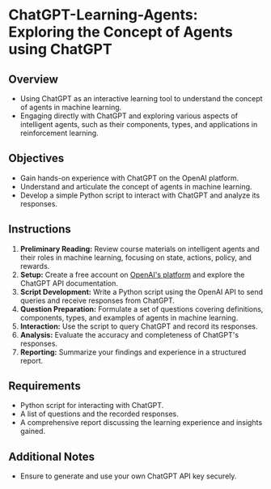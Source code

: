# ChatGPT-Learning-Agents: Exploring the Concept of Agents using ChatGPT

## Overview

- Using ChatGPT as an interactive learning tool to understand the concept of agents in machine learning. 
- Engaging directly with ChatGPT and exploring various aspects of intelligent agents, such as their components, types, and applications in reinforcement learning.

## Objectives

- Gain hands-on experience with ChatGPT on the OpenAI platform.
- Understand and articulate the concept of agents in machine learning.
- Develop a simple Python script to interact with ChatGPT and analyze its responses.

## Instructions

1. **Preliminary Reading:** Review course materials on intelligent agents and their roles in machine learning, focusing on state, actions, policy, and rewards.
2. **Setup:** Create a free account on [OpenAI's platform](https://beta.openai.com/signup/) and explore the ChatGPT API documentation.
3. **Script Development:** Write a Python script using the OpenAI API to send queries and receive responses from ChatGPT.
4. **Question Preparation:** Formulate a set of questions covering definitions, components, types, and examples of agents in machine learning.
5. **Interaction:** Use the script to query ChatGPT and record its responses.
6. **Analysis:** Evaluate the accuracy and completeness of ChatGPT's responses.
7. **Reporting:** Summarize your findings and experience in a structured report.

## Requirements

- Python script for interacting with ChatGPT.
- A list of questions and the recorded responses.
- A comprehensive report discussing the learning experience and insights gained.

## Additional Notes

- Ensure to generate and use your own ChatGPT API key securely.


